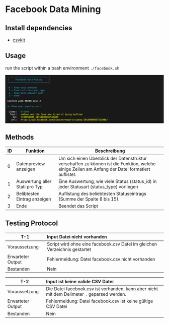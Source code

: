 # Facebook Data Mining

## Install dependencies

* [csvkit](https://csvkit.readthedocs.io/en/latest/tutorial/1_getting_started.html#installing-csvkit)


## Usage

run the script within a bash environment `./facebook.sh`

![screenshot](data/screenshot.png)

## Methods

| ID  | Funktion | Beschreibung |
|---|--------------------------------|--------------------------------------------------------------------------------------------------------------------------------------------------|
| 0 | Datenpreview anzeigen | Um sich einen Überblick der Datenstruktur verschaffen zu können ist die Funktion, welche einige Zeilen am Anfang der Datei formatiert auflistet.  |
| 1 | Auswertung aller Stati pro Typ | Eine Auswertung, wie viele Status (status_id) in jeder Statusart (status_type) vorliegen |
| 2 | Belibtesten Eintrag anzeigen | Auflistung des beliebtesten Statuseintrags (Summe der Spalte 8 bis 15). |
| 3 | Ende | Beendet das Script |

## Testing Protocol

| T-1 | Input Datei nicht vorhanden |
|-----------------|:----------------------------------------------------------------------------|
| Voraussetzung | Script wird ohne eine facebook.csv Datei im gleichen Verzeichnis gestartet |
| Erwarteter Output | Fehlermeldung: Datei facebook.csv nicht vorhanden |
| Bestanden | Nein |

| T-2 | Input ist keine valide CSV Datei |
|-----------------|:----------------------------------------------------------------------------|
| Voraussetzung | Die Datei facebook.csv ist vorhanden, kann aber nicht mit dem Delimeter `,` geparsed werden.|
| Erwarteter Output | Fehlermeldung: Datei facebook.csv ist keine gültige CSV Datei |
| Bestanden | Nein |


